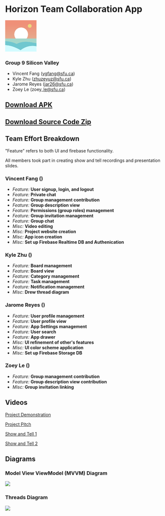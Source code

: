 Horizon Team Collaboration App
==============================

<img src="./img/icon.png" width=20% alt="icon">

### Group 9 Silicon Valley

*   Vincent Fang (vgfang@sfu.ca)
*   Kyle Zhu (zhuzeyuz@sfu.ca)
*   Jarome Reyes (jar26@sfu.ca)
*   Zoey Le (zoey\_le@sfu.ca)


[Download APK]()
------------
[Download Source Code Zip]()
--------------------

Team Effort Breakdown
---------------------

"Feature" refers to both UI and firebase functionality.

All members took part in creating show and tell recordings and presentation slides.

### Vincent Fang ()

*   _Feature:_ **User signup, login, and logout**
*   _Feature:_ **Private chat**
*   _Feature:_ **Group management contribution**
*   _Feature:_ **Group description view**
*   _Feature:_ **Permissions (group roles) management**
*   _Feature:_ **Group invitation management**
*   _Feature:_ **Group chat**
*   _Misc:_ **Video editing**
*   _Misc:_ **Project website creation**
*   _Misc:_ **App icon creation**
*   _Misc:_ **Set up Firebase Realtime DB and Authenication**

### Kyle Zhu ()

*   _Feature:_ **Board management**
*   _Feature:_ **Board view**
*   _Feature:_ **Category management**
*   _Feature:_ **Task management**
*   _Feature:_ **Notification management**
*   _Misc_: **Drew thread diagram**

### Jarome Reyes ()

*   _Feature:_ **User profile management**
*   _Feature:_ **User profile view**
*   _Feature:_ **App Settings management**
*   _Feature:_ **User search**
*   _Feature:_ **App drawer**
*   _Misc:_ **UI refinement of other's features**
*   _Misc:_ **UI color scheme application**
*   _Misc:_ **Set up Firebase Storage DB**

### Zoey Le ()

*   _Feature:_ **Group management contribution**
*   _Feature:_ **Group description view contribution**
*   _Misc:_ **Group invitation linking**


Videos
------
[Project Demonstration]()

[Project Pitch](https://www.youtube.com/watch?v=I6pf8p9fMSo&feature=emb_title)

[Show and Tell 1](https://www.youtube.com/watch?v=hHQuOSPPqKQ&feature=emb_title)

[Show and Tell 2](https://www.youtube.com/watch?v=o3tMvRhhBRE)

Diagrams
--------
### Model View ViewModel (MVVM) Diagram
<img src="./img/mvvm.png" width=20%>

### Threads Diagram
<img src="./img/threads.png" width=20%>